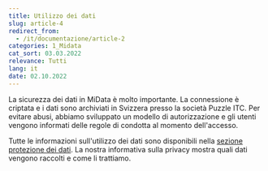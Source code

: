 ```yaml
---
title: Utilizzo dei dati
slug: article-4
redirect_from:
  - /it/documentazione/article-2
categories: 1_Midata
cat_sort: 03.03.2022
relevance: Tutti
lang: it
date: 02.10.2022
---
```


La sicurezza dei dati in MiData è molto importante. La connessione è criptata e i dati sono archiviati in Svizzera presso la società Puzzle ITC. Per evitare abusi, abbiamo sviluppato un modello di autorizzazione e gli utenti vengono informati delle regole di condotta al momento dell'accesso.

Tutte le informazioni sull'utilizzo dei dati sono disponibili nella [sezione protezione dei dati](https://pfadi.swiss/it/associazione/protezione-dei-dati/). La nostra informativa sulla privacy mostra quali dati vengono raccolti e come li trattiamo.
